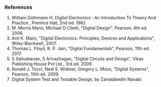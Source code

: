 ### References

1. William Gothmann H, Digital Electronics : An Introduction To Theory And Practice , Prentice Hall, 2nd ed. 1982.
2. M. Morris Mano, Michael D Ciletti, "Digital Design", Pearson, 4th ed. 2008.
3. Anil K. Maini, "Digital Electronics: Principles, Devices and Applications", Wiley-Blackwell, 2007.
4. Thomas L. Floyd, R. P. Jain, "Digital Fundamentals", Pearson, 11th ed. 2017.
5. S Salivahanan, S Arivazhagan, "Digital Circuits and Design", Vikas Publishing House Pvt Ltd., 3rd ed. 2009.
6. Ronald J. Tocci, Neal S. Widmer, Gregory L. Moss, "Digital Systems", Pearson, 10th ed. 2009.
7. Digital System Test and Testable Design, by Zainalabedin Navabi.
    
